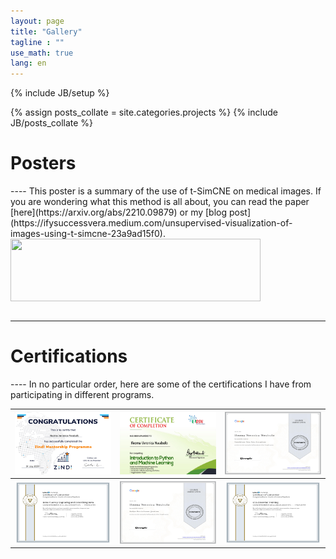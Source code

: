 ```yaml
---
layout: page
title: "Gallery"
tagline : ""
use_math: true
lang: en
---
```

{% include JB/setup %}

<!-- <div class="page-header">
  <div class="pull-right">
    {% include contact_icons %}
  </div>
</div> -->

{% assign posts_collate = site.categories.projects %}
{% include JB/posts_collate %}

<h1> Posters</h1>
----
This poster is a summary of the use of t-SimCNE on medical images. If you are wondering what this method is all about, you can read the paper [here](https://arxiv.org/abs/2210.09879) or my [blog post](https://ifysuccessvera.medium.com/unsupervised-visualization-of-images-using-t-simcne-23a9ad15f0).
<table style="width:100%">
<tr><img src="images/final_indaba_v3.jpg" width="400" height="100" ></tr>
</table>

----
<h1> Certifications</h1>
----
In no particular order, here are some of the certifications I have from participating in different programs.

<table style="width:100%" >
<tr border-spacing="15px">
<th>
<img src="images/14-zindi.jpg" width="250" height="100" >
</th>
<th><img src="images/15-dsn-wed.jpg" width="250" height="100" ></th>
<th><img src="images/data.jpg" width="250" height="100" ></th>
</tr>
<tr border-spacing="15px">
<th>
<img src="images/9- data fluency.jpg" width="250" height="100" >
</th>
<th><img src="images/analyze_data.jpg" width="250" height="100" ></th>
<th><img src="images/css_essential_training.jpg" width="250" height="100" ></th>
</tr>
</table>
